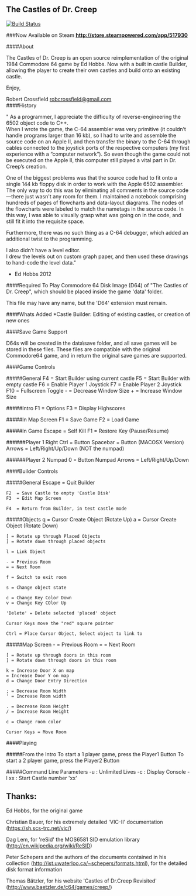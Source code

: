 The Castles of Dr. Creep
------------------------

[![Build Status](https://travis-ci.org/segrax/DrCreep.svg?branch=master)](https://travis-ci.org/segrax/DrCreep)

###Now Available on Steam
**http://store.steampowered.com/app/517930**

####About

 The Castles of Dr. Creep is an open source reimplementation of the 
  original 1984 Commodore 64 game by Ed Hobbs.
 Now with a built in castle Builder, allowing the player to create their
  own castles and build onto an existing castle.


Enjoy,
  
Robert Crossfield <robcrossfield@gmail.com>
<br>
####History
 
" As a programmer, I appreciate the difficulty of reverse-engineering the 6502 object code to C++.  
 When I wrote the game, the C-64 assembler was very primitive (it couldn’t handle programs larger than 16 kb), 
 so I had to write and assemble the source code on an Apple II, and then transfer the binary to the C-64 through cables
 connected to the joystick ports of the respective computers (my first experience with a “computer network”).
 So even though the game could not be executed on the Apple II, this computer still played a vital part in Dr. Creep’s
 creation.
 
 One of the biggest problems was that the source code had to fit onto a single 144 kb floppy disk in order to work 
 with the Apple 6502 assembler.  The only way to do this was by eliminating all comments in the source code—there 
 just wasn't any room for them.  I maintained a notebook comprising hundreds of pages of flowcharts and data-layout
 diagrams.  The nodes of the flowcharts were labeled to match the nametags in the source code.  In this way, I was
 able to visually grasp what was going on in the code, and still fit it into the requisite space.

 Furthermore, there was no such thing as a C-64 debugger, which added an additional twist to the programming.
 
 I also didn’t have a level editor.  
 I drew the levels out on custom graph paper, and then used these drawings to hand-code the level data." 
 
- Ed Hobbs 2012


####Required To Play
 Commodore 64 Disk Image (D64) of "The Castles of Dr. Creep", 
  which should be placed inside the game 'data' folder. 
 
 This file may have any name, but the 'D64' extension must remain.


####Whats Added
 *Castle Builder: Editing of existing castles, or creation of new ones


####Save Game Support

 D64s will be created in the data\save folder, and all save games will be stored in these files.
 These files are compatible with the original Commodore64 game, and in return the original save games are supported.
    

####Game Controls

#####General
    F4  = Start Builder using current castle
    F5  = Start Builder with empty castle
    F6  = Enable Player 1 Joystick 
    F7  = Enable Player 2 Joystick
    F10 = Fullscreen Toggle
    -   = Decrease Window Size
    +   = Increase Window Size
	
#####Intro
    F1 = Options
    F3 = Display Highscores
 

#####In Map Screen
    F1 = Save Game
    F2 = Load Game


#####In Game
    Escape = Self Kill
    F1  = Restore Key (Pause/Resume)

######Player 1
    Right Ctrl = Button
    Spacebar   = Button  (MACOSX Version)
    Arrows = Left/Right/Up/Down   (NOT the numpad)

######Player 2
    Numpad 0 = Button
    Numpad Arrows = Left/Right/Up/Down



####Builder Controls

#####General
    Escape = Quit Builder

    F2  = Save Castle to empty 'Castle Disk'
    F3  = Edit Map Screen

    F4  = Return from Builder, in test castle mode

#####Objects
    q = Cursor Create Object (Rotate Up)
    a = Cursor Create Object (Rotate Down)

    [ = Rotate up through Placed Objects
    ] = Rotate down through placed objects

    l = Link Object

    - = Previous Room
    = = Next Room
  
    f = Switch to exit room

    s = Change object state

    c = Change Key Color Down
    v = Change Key COlor Up

    'Delete' = Delete selected 'placed' object

    Cursor Keys move the "red" square pointer

    Ctrl = Place Cursor Object, Select object to link to


#####Map Screen
    - = Previous Room
    = = Next Room

    [ = Rotate up through doors in this room
    ] = Rotate down through doors in this room

    k = Increase Door X on map
    = Increase Door Y on map
    d = Change Door Entry Direction

    ; = Decrease Room Width
    ' = Increase Room width

    . = Decrease Room Height
    / = Increase Room Height

    c = Change room color

    Cursor Keys = Move Room 


####Playing

#####From the Intro
    To start a 1 player game, press the Player1 Button
    To start a 2 player game, press the Player2 Button


#####Command Line Parameters
    -u    : Unlimited Lives
    -c    : Display Console
    -l xx : Start Castle number 'xx'


Thanks:
-------

Ed Hobbs, for the original game

Christian Bauer, for his extremely detailed 'VIC-II' documentation (https://sh.scs-trc.net/vic/)

Dag Lem, for 'reSid' the MOS6581 SID emulation library (http://en.wikipedia.org/wiki/ReSID)

Peter Schepers and the authors of the documents contained in his collection (http://ist.uwaterloo.ca/~schepers/formats.html), for the detailed disk format information

Thomas Bätzler, for his website 'Castles of Dr.Creep Revisited' (http://www.baetzler.de/c64/games/creep/)
